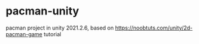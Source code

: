 # pacman-unity
pacman project in unity 2021.2.6, based on https://noobtuts.com/unity/2d-pacman-game tutorial
